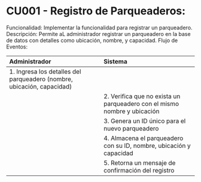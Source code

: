 # CU001 - Registro de Parqueaderos:

Funcionalidad: Implementar la funcionalidad para registrar un parqueadero.
Descripción: Permite aL administrador registrar un parqueadero en la base de datos con detalles como ubicación, nombre, y capacidad.
Flujo de Eventos:

| Administrador  | Sistema |
|:-------|:---------|
| 1. Ingresa los detalles del parqueadero (nombre, ubicación, capacidad) | |
| | 2. Verifica que no exista un parqueadero con el mismo nombre y ubicación |
| |3. Genera un ID único para el nuevo parqueadero |
| | 4. Almacena el parqueadero con su ID, nombre, ubicación y capacidad |
| | 5. Retorna un mensaje de confirmación del registro 
